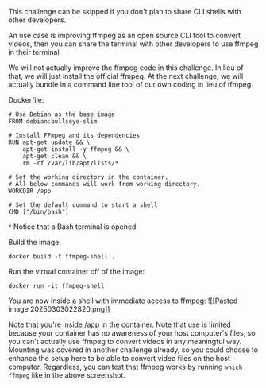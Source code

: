 This challenge can be skipped if you don't plan to share CLI shells with other developers.

An use case is improving ffmpeg as an open source CLI tool to convert videos, then you can share the terminal with other developers to use ffmpeg in their terminal

We will not actually improve the ffmpeg code in this challenge. In lieu of that, we will just install the official ffmpeg. At the next challenge, we will actually bundle in a command line tool of our own coding in lieu of ffmpeg.

Dockerfile:
```
# Use Debian as the base image
FROM debian:bullseye-slim

# Install FFmpeg and its dependencies
RUN apt-get update && \
    apt-get install -y ffmpeg && \
    apt-get clean && \
    rm -rf /var/lib/apt/lists/*

# Set the working directory in the container.
# All below commands will work from working directory.
WORKDIR /app

# Set the default command to start a shell
CMD ["/bin/bash"]
```

^ Notice that a Bash terminal is opened

Build the image:
```
docker build -t ffmpeg-shell .
```

Run the virtual container off of the image:
```
docker run -it ffmpeg-shell
```

You are now inside a shell with immediate access to ffmpeg:
![[Pasted image 20250303022820.png]]

Note that you're inside /app in the container. Note that use is limited because your container has no awareness of your host computer's files, so you can't actually use ffmpeg to convert videos in any meaningful way. Mounting was covered in another challenge already, so you could choose to enhance the setup here to be able to convert video files on the host computer. Regardless, you can test that ffmpeg works by running `which ffmpeg` like in the above screenshot.